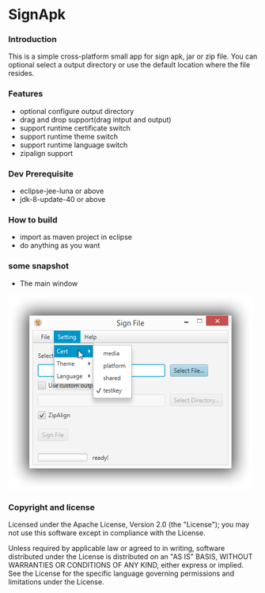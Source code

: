 # SignApk #

### Introduction ###

This is a simple cross-platform small app for sign apk, jar or zip file. You can optional select a output directory or use the default location where the file resides.

### Features ###

- optional configure output directory
- drag and drop support(drag intput and output)
- support runtime certificate switch
- support runtime theme switch
- support runtime language switch
- zipalign support

### Dev Prerequisite ###

- eclipse-jee-luna or above
- jdk-8-update-40 or above 

### How to build ###

- import as maven project in eclipse
- do anything as you want


### some snapshot ###
- The main window

![MainWindow](raw/main_window_preview.png)

### Copyright and license ###

Licensed under the Apache License, Version 2.0 (the "License"); you may not use this software except in compliance with the License.

Unless required by applicable law or agreed to in writing, software distributed under the License is distributed on an "AS IS" BASIS, WITHOUT WARRANTIES OR CONDITIONS OF ANY KIND, either express or implied. See the License for the specific language governing permissions and limitations under the License.